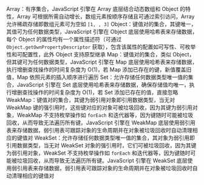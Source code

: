 Array：有序集合，JavaScript 引擎在 Array 底层结合动态数组和 Object 的特性，Array 可根据所需自动增长，数组元素按顺序存储且可通过索引访问，Array 允许稀疏存储即数组元素可为空如 `[1, , 3]`
Object：键值对的集合，其键唯一，其值可为任何数据类型，JavaScript 引擎在 Object 底层使用哈希表来存储数据，每个 Object 的属性均有一个属性描述符（可通过 `Object.getOwnPropertyDescriptor` 获取），包含该属性的配置如可写性、可枚举性和可配置性，此外 Object 支持原型继承
Map：键值对的集合，类似 Object，但其键可为任何数据类型，JavaScript 引擎在 Map 底层使用哈希表来存储数据，执行增删查找操作的时间复杂度为 O(1)，若 Map 添加已存在的键，新值覆盖旧值，Map 依照元素的插入顺序进行遍历
Set：允许存储任何数据类型唯一值的集合，JavaScript 引擎在 Set 底层使用哈希表来存储数据，确保存储值均唯一，执行增删查找操作的时间复杂度为 O(1)，若 Set 添加已存在的值，直接忽略
WeakMap：键值对的集合，其键为弱引用对象即引用数据类型，当无对 WeakMap 键的强引用时，这些键对应的对象可被垃圾回收，因为其键为弱引用对象，WeakMap 不支持枚举操作如 `forEach` 和迭代器等，因为键随时可能被垃圾回收，从而导致无法遍历所有键。JavaScript 引擎在 WeakMap 底层使用弱引用表来存储数据，弱引用表可跟踪对象的生命周期并在对象被垃圾回收时自动清理相应的键值对
WeakSet：允许存储任何数据类型唯一值的集合，其对象为弱引用即引用数据类型，当无对 WeakSet 对象的强引用时，它们可被垃圾回收，因为其键为弱引用对象，WeakSet 不支持枚举操作如 `forEach` 和迭代器等，因为键随时可能被垃圾回收，从而导致无法遍历所有键。JavaScript 引擎在 WeakSet 底层使用弱引用表来存储数据，弱引用表可跟踪对象的生命周期并在对象被垃圾回收时自动清理相应的键值对
